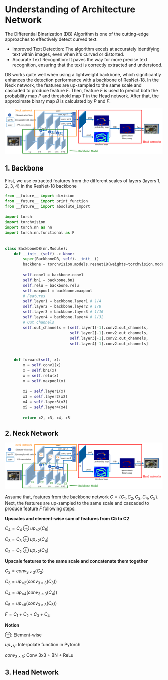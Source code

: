 # Understanding of Architecture Network

The Differential Binarization (DB) Algorithm is one of the cutting-edge approaches to effectively detect curved text. 
+ Improved Text Detection: The algorithm excels at accurately identifying text within images, even when it's curved or distorted.
+ Accurate Text Recognition: It paves the way for more precise text recognition, ensuring that the text is correctly extracted and understood.
  
DB works quite well when using a lightweight backbone, which significantly enhances the detection performance with a backbone of ResNet-18. In the Neck network, the features are up-sampled to the same scale and cascaded to produce feature $F$. Then, feature $F$ is used to predict both the probability map $P$ and threshold map $T$ in the Head network.
After that, the approximate binary map $B$ is calculated by $P$ and $F$.

<p align="center">
    <img src="../../images/architecture.png">
</p>

## 1. Backbone

First, we use extracted features from the different scales of layers (layers 1, 2, 3, 4) in the ResNet-18 backbone

```python
from __future__ import division
from __future__ import print_function
from __future__ import absolute_import

import torch
import torchvision
import torch.nn as nn
import torch.nn.functional as F


class BackboneDB(nn.Module):
    def __init__(self) -> None:
        super(BackboneDB, self).__init__()
        backbone = torchvision.models.resnet18(weights=torchvision.models.ResNet18_Weights.DEFAULT)

        self.conv1 = backbone.conv1
        self.bn1 = backbone.bn1
        self.relu = backbone.relu
        self.maxpool = backbone.maxpool
        # Features
        self.layer1 = backbone.layer1 # 1/4
        self.layer2 = backbone.layer2 # 1/8
        self.layer3 = backbone.layer3 # 1/16
        self.layer4 = backbone.layer4 # 1/32
        # Out channels
        self.out_channels = [self.layer1[-1].conv2.out_channels,
                             self.layer2[-1].conv2.out_channels,
                             self.layer3[-1].conv2.out_channels,
                             self.layer4[-1].conv2.out_channels]

    
    def forward(self, x):
        x = self.conv1(x)
        x = self.bn1(x)
        x = self.relu(x)
        x = self.maxpool(x)

        x2 = self.layer1(x)
        x3 = self.layer2(x2)
        x4 = self.layer3(x3)
        x5 = self.layer4(x4)
        
        return x2, x3, x4, x5
```

## 2. Neck Network
<p align="center">
    <img src="../../images/NECK.png">
</p>

Assume that, features from the backbone network $C = \lbrace C_1, C_2, C_3, C_4, C_5 \rbrace$.
Next, the features are up-sampled to the same scale and cascaded to produce feature $F$ following steps:

**Upscales and element-wise sum of features from C5 to C2**

$C_4 = C_4 \oplus up_{\times2}(C_5)$

$C_3 = C_3 \oplus up_{\times2}(C_4)$

$C_2 = C_2 \oplus up_{\times2}(C_3)$

**Upscale features to the same scale and concatenate them together**

$C_2 = conv_{3 \times 3}(C_2)$

$C_3 = up_{\times2}(conv_{3 \times 3}(C_3))$

$C_4 = up_{\times4}(conv_{3 \times 3}(C_4))$

$C_5 = up_{\times8}(conv_{3 \times 3}(C_5))$

$F = C_1+C_2+C_3+C_4$

**Notion**

$\oplus$: Element-wise

$up_{\times N}$: Interpolate function in Pytorch

$conv_{3\times 3}$: Conv 3x3 + BN + ReLu

## 3. Head Network